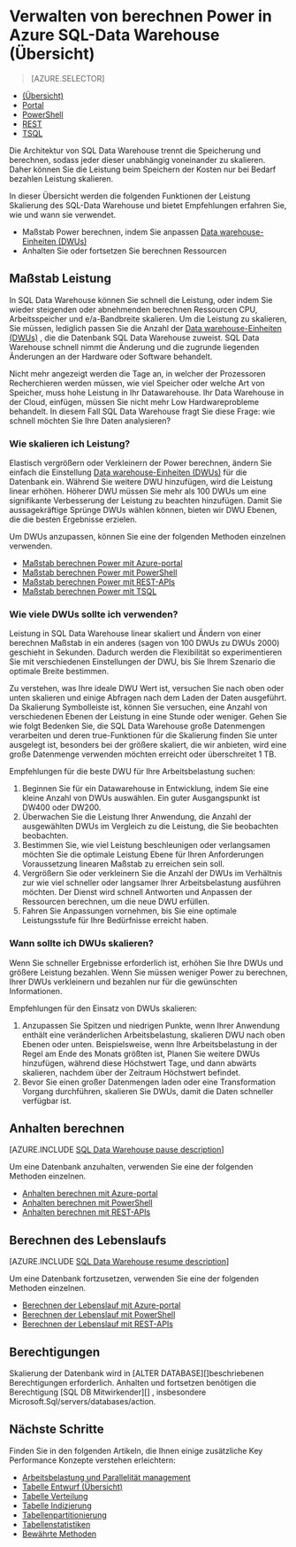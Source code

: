 <properties
   pageTitle="Verwalten von berechnen Power in Azure SQL-Data Warehouse (Übersicht) | Microsoft Azure"
   description="Leistung Skalierung-Funktionen in Azure SQL-Data Warehouse. Skalieren Sie indem Sie DWUs anpassen oder Anhalten Sie und fortsetzen Sie berechnen Ressourcen zum Speichern von Kosten."
   services="sql-data-warehouse"
   documentationCenter="NA"
   authors="barbkess"
   manager="barbkess"
   editor=""/>

<tags
   ms.service="sql-data-warehouse"
   ms.devlang="NA"
   ms.topic="article"
   ms.tgt_pltfrm="NA"
   ms.workload="data-services"
   ms.date="09/03/2016"
   ms.author="barbkess;sonyama"/>

# <a name="manage-compute-power-in-azure-sql-data-warehouse-overview"></a>Verwalten von berechnen Power in Azure SQL-Data Warehouse (Übersicht)

> [AZURE.SELECTOR]
- [(Übersicht)](sql-data-warehouse-manage-compute-overview.md)
- [Portal](sql-data-warehouse-manage-compute-portal.md)
- [PowerShell](sql-data-warehouse-manage-compute-powershell.md)
- [REST](sql-data-warehouse-manage-compute-rest-api.md)
- [TSQL](sql-data-warehouse-manage-compute-tsql.md)

Die Architektur von SQL Data Warehouse trennt die Speicherung und berechnen, sodass jeder dieser unabhängig voneinander zu skalieren. Daher können Sie die Leistung beim Speichern der Kosten nur bei Bedarf bezahlen Leistung skalieren. 

In dieser Übersicht werden die folgenden Funktionen der Leistung Skalierung des SQL-Data Warehouse und bietet Empfehlungen erfahren Sie, wie und wann sie verwendet. 

- Maßstab Power berechnen, indem Sie anpassen [Data warehouse-Einheiten (DWUs)][]
- Anhalten Sie oder fortsetzen Sie berechnen Ressourcen

<a name="scale-performance-bk"></a>

## <a name="scale-performance"></a>Maßstab Leistung

In SQL Data Warehouse können Sie schnell die Leistung, oder indem Sie wieder steigenden oder abnehmenden berechnen Ressourcen CPU, Arbeitsspeicher und e/a-Bandbreite skalieren. Um die Leistung zu skalieren, Sie müssen, lediglich passen Sie die Anzahl der [Data warehouse-Einheiten (DWUs)][] , die die Datenbank SQL Data Warehouse zuweist. SQL Data Warehouse schnell nimmt die Änderung und die zugrunde liegenden Änderungen an der Hardware oder Software behandelt.

Nicht mehr angezeigt werden die Tage an, in welcher der Prozessoren Recherchieren werden müssen, wie viel Speicher oder welche Art von Speicher, muss hohe Leistung in Ihr Datawarehouse. Ihr Data Warehouse in der Cloud, einfügen, müssen Sie nicht mehr Low Hardwareprobleme behandelt. In diesem Fall SQL Data Warehouse fragt Sie diese Frage: wie schnell möchten Sie Ihre Daten analysieren? 

### <a name="how-do-i-scale-performance"></a>Wie skalieren ich Leistung?

Elastisch vergrößern oder Verkleinern der Power berechnen, ändern Sie einfach die Einstellung [Data warehouse-Einheiten (DWUs)][] für die Datenbank ein. Während Sie weitere DWU hinzufügen, wird die Leistung linear erhöhen.  Höherer DWU müssen Sie mehr als 100 DWUs um eine signifikante Verbesserung der Leistung zu beachten hinzufügen. Damit Sie aussagekräftige Sprünge DWUs wählen können, bieten wir DWU Ebenen, die die besten Ergebnisse erzielen.
 
Um DWUs anzupassen, können Sie eine der folgenden Methoden einzelnen verwenden.

- [Maßstab berechnen Power mit Azure-portal][]
- [Maßstab berechnen Power mit PowerShell][]
- [Maßstab berechnen Power mit REST-APIs][]
- [Maßstab berechnen Power mit TSQL][]

### <a name="how-many-dwus-should-i-use"></a>Wie viele DWUs sollte ich verwenden?
 
Leistung in SQL Data Warehouse linear skaliert und Ändern von einer berechnen Maßstab in ein anderes (sagen von 100 DWUs zu DWUs 2000) geschieht in Sekunden. Dadurch werden die Flexibilität so experimentieren Sie mit verschiedenen Einstellungen der DWU, bis Sie Ihrem Szenario die optimale Breite bestimmen.

Zu verstehen, was Ihre ideale DWU Wert ist, versuchen Sie nach oben oder unten skalieren und einige Abfragen nach dem Laden der Daten ausgeführt. Da Skalierung Symbolleiste ist, können Sie versuchen, eine Anzahl von verschiedenen Ebenen der Leistung in eine Stunde oder weniger. Gehen Sie wie folgt Bedenken Sie, die SQL Data Warehouse große Datenmengen verarbeiten und deren true-Funktionen für die Skalierung finden Sie unter ausgelegt ist, besonders bei der größere skaliert, die wir anbieten, wird eine große Datenmenge verwenden möchten erreicht oder überschreitet 1 TB.

Empfehlungen für die beste DWU für Ihre Arbeitsbelastung suchen:

1. Beginnen Sie für ein Datawarehouse in Entwicklung, indem Sie eine kleine Anzahl von DWUs auswählen.  Ein guter Ausgangspunkt ist DW400 oder DW200.
2. Überwachen Sie die Leistung Ihrer Anwendung, die Anzahl der ausgewählten DWUs im Vergleich zu die Leistung, die Sie beobachten beobachten.
3. Bestimmen Sie, wie viel Leistung beschleunigen oder verlangsamen möchten Sie die optimale Leistung Ebene für Ihren Anforderungen Voraussetzung linearen Maßstab zu erreichen sein soll.
4. Vergrößern Sie oder verkleinern Sie die Anzahl der DWUs im Verhältnis zur wie viel schneller oder langsamer Ihrer Arbeitsbelastung ausführen möchten. Der Dienst wird schnell Antworten und Anpassen der Ressourcen berechnen, um die neue DWU erfüllen.
5. Fahren Sie Anpassungen vornehmen, bis Sie eine optimale Leistungsstufe für Ihre Bedürfnisse erreicht haben.

### <a name="when-should-i-scale-dwus"></a>Wann sollte ich DWUs skalieren?

Wenn Sie schneller Ergebnisse erforderlich ist, erhöhen Sie Ihre DWUs und größere Leistung bezahlen.  Wenn Sie müssen weniger Power zu berechnen, Ihrer DWUs verkleinern und bezahlen nur für die gewünschten Informationen. 

Empfehlungen für den Einsatz von DWUs skalieren:

1. Anzupassen Sie Spitzen und niedrigen Punkte, wenn Ihrer Anwendung enthält eine veränderlichen Arbeitsbelastung, skalieren DWU nach oben Ebenen oder unten. Beispielsweise, wenn Ihre Arbeitsbelastung in der Regel am Ende des Monats größten ist, Planen Sie weitere DWUs hinzufügen, während diese Höchstwert Tage, und dann abwärts skalieren, nachdem über der Zeitraum Höchstwert befindet.
2. Bevor Sie einen großer Datenmengen laden oder eine Transformation Vorgang durchführen, skalieren Sie DWUs, damit die Daten schneller verfügbar ist.

<a name="pause-compute-bk"></a>

## <a name="pause-compute"></a>Anhalten berechnen

[AZURE.INCLUDE [SQL Data Warehouse pause description](../../includes/sql-data-warehouse-pause-description.md)]

Um eine Datenbank anzuhalten, verwenden Sie eine der folgenden Methoden einzelnen.

- [Anhalten berechnen mit Azure-portal][]
- [Anhalten berechnen mit PowerShell][]
- [Anhalten berechnen mit REST-APIs][]

<a name="resume-compute-bk"></a>

## <a name="resume-compute"></a>Berechnen des Lebenslaufs

[AZURE.INCLUDE [SQL Data Warehouse resume description](../../includes/sql-data-warehouse-resume-description.md)]

Um eine Datenbank fortzusetzen, verwenden Sie eine der folgenden Methoden einzelnen.

- [Berechnen der Lebenslauf mit Azure-portal][]
- [Berechnen der Lebenslauf mit PowerShell][]
- [Berechnen der Lebenslauf mit REST-APIs][]

## <a name="permissions"></a>Berechtigungen

Skalierung der Datenbank wird in [ALTER DATABASE][]beschriebenen Berechtigungen erforderlich.  Anhalten und fortsetzen benötigen die Berechtigung [SQL DB Mitwirkender][] , insbesondere Microsoft.Sql/servers/databases/action.

<a name="next-steps-bk"></a>

## <a name="next-steps"></a>Nächste Schritte
Finden Sie in den folgenden Artikeln, die Ihnen einige zusätzliche Key Performance Konzepte verstehen erleichtern:

- [Arbeitsbelastung und Parallelität management][]
- [Tabelle Entwurf (Übersicht)][]
- [Tabelle Verteilung][]
- [Tabelle Indizierung][]
- [Tabellenpartitionierung][]
- [Tabellenstatistiken][]
- [Bewährte Methoden][]

<!--Image reference-->

<!--Article references-->
[Data warehouse-Einheiten (DWUs)]: ./sql-data-warehouse-overview-what-is.md#data-warehouse-units

[Maßstab berechnen Power mit Azure-portal]: ./sql-data-warehouse-manage-compute-portal.md#scale-compute-bk
[Maßstab berechnen Power mit PowerShell]: ./sql-data-warehouse-manage-compute-powershell.md#scale-compute-bk
[Maßstab berechnen Power mit REST-APIs]: ./sql-data-warehouse-manage-compute-rest-api.md#scale-compute-bk
[Maßstab berechnen Power mit TSQL]: ./sql-data-warehouse-manage-compute-tsql.md#scale-compute-bk

[capacity limits]: ./sql-data-warehouse-service-capacity-limits.md

[Anhalten berechnen mit Azure-portal]:  ./sql-data-warehouse-manage-compute-portal.md#pause-compute-bk
[Anhalten berechnen mit PowerShell]: ./sql-data-warehouse-manage-compute-powershell.md#pause-compute-bk
[Anhalten berechnen mit REST-APIs]: ./sql-data-warehouse-manage-compute-rest-api.md#pause-compute-bk

[Berechnen der Lebenslauf mit Azure-portal]:  ./sql-data-warehouse-manage-compute-portal.md#resume-compute-bk
[Berechnen der Lebenslauf mit PowerShell]: ./sql-data-warehouse-manage-compute-powershell.md#resume-compute-bk
[Berechnen der Lebenslauf mit REST-APIs]: ./sql-data-warehouse-manage-compute-rest-api.md#resume-compute-bk

[Arbeitsbelastung und Parallelität management]: ./sql-data-warehouse-develop-concurrency.md
[Tabelle Entwurf (Übersicht)]: ./sql-data-warehouse-tables-overview.md
[Tabelle Verteilung]: ./sql-data-warehouse-tables-distribute.md
[Tabelle Indizierung]: ./sql-data-warehouse-tables-index.md
[Tabellenpartitionierung]: ./sql-data-warehouse-tables-partition.md
[Tabellenstatistiken]: ./sql-data-warehouse-tables-statistics.md
[Bewährte Methoden]: ./sql-data-warehouse-best-practices.md 
[development overview]: ./sql-data-warehouse-overview-develop.md

[SQL-DB Mitwirkender]: ../active-directory/role-based-access-built-in-roles.md#sql-db-contributor

<!--MSDN references-->
[ÄNDERN DER DATENBANK]: https://msdn.microsoft.com/library/mt204042.aspx

<!--Other Web references-->
[Azure portal]: http://portal.azure.com/
